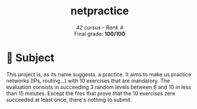 <h1 align="center">
        netpractice
</h1>

<p align="center">
        <i>42 cursus - Rank 4</i><br>
        Final grade: <b>100/100</b>
</p>

# 📝 Subject
This project is, as its name suggests, a practice. It aims to make us practice networks (IPs, routing...) with 10 exercises that are mandatory.
The evaluation consists in succeeding 3 random levels between 6 and 10 in less than 15 minutes. Except the files that prove that the 10 exercises zere succeeded at least once, there's nothing to submit.
